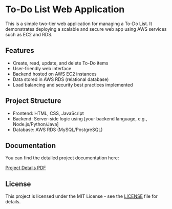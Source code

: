 # To-Do List Web Application

This is a simple two-tier web application for managing a To-Do List. It demonstrates deploying a scalable and secure web app using AWS services such as EC2 and RDS.

## Features

- Create, read, update, and delete To-Do items
- User-friendly web interface
- Backend hosted on AWS EC2 instances
- Data stored in AWS RDS (relational database)
- Load balancing and security best practices implemented

## Project Structure

- Frontend: HTML, CSS, JavaScript
- Backend: Server-side logic using [your backend language, e.g., Node.js/Python/Java]
- Database: AWS RDS (MySQL/PostgreSQL)

 ## Documentation

You can find the detailed project documentation here:

[Project Details PDF](./doc/To-do-list.pdf)

 ## License

This project is licensed under the MIT License - see the [LICENSE](LICENSE) file for details.


